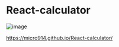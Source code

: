 ﻿# React-calculator
 
![image](https://user-images.githubusercontent.com/75957513/147505224-c023679e-5d49-4854-ada3-3fba8bfa0d5e.png)

https://micro914.github.io/React-calculator/
